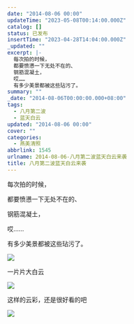 ```yaml
---
date: "2014-08-06 00:00"
updateTime: "2023-05-08T00:14:00.000Z"
catalog: []
status: 已发布
insertTime: "2023-04-28T14:04:00.000Z"
_updated: ""
excerpt: |-
  每次拍的时候，
  都要愤懑一下无处不在的、
  钢筋混凝土，
  哎……
  有多少美景都被这些玷污了。
summary: ""
_date: "2014-08-06T00:00:00.000+08:00"
tags:
  - 八月第二波
  - 蓝天白云
updated: "2014-08-06 00:00"
cover: ""
categories:
  - 燕美清照
abbrlink: 1545
urlname: 2014-08-06-八月第二波蓝天白云来袭
title: 八月第二波蓝天白云来袭
---
```


每次拍的时候，

都要愤懑一下无处不在的、

钢筋混凝土，

哎……

有多少美景都被这些玷污了。

![](https://image.bmqy.net/upload/FtbRMQXeamC0DYR1Lode98Qd7oJj.jpg)

一片片大白云

![](https://image.bmqy.net/upload/FjQSVRVpEI6FkAJW6lCz3sWeMvR_.jpg)

这样的云彩，还是很好看的吧

![](https://image.bmqy.net/upload/FuBeqU9Ptf5KQvW3sKQq1u9aqgvY.jpg)
